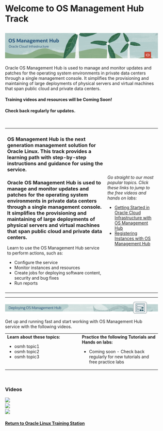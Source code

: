 
# Welcome to OS Management Hub Track

![](../common/images/osmh-page-header-1200x200.png)
---

Oracle OS Management Hub is used to manage and monitor updates and patches for the operating system environments in private data centers through a single management console. It simplifies the provisioning and maintaining of large deployments of physical servers and virtual machines that span public cloud and private data centers.

#### Training videos and resources will be Coming Soon!
#### Check back regularly for updates.   
<br>

   
<table width="1200">
<colgroup>
   <col width="900">
   <col width="300">
</colgroup>
   <tr>   
      <td>
	 <h3><b>OS Management Hub is the next generation management solution for Oracle Linux. This track provides a learning path with step-by-step instructions and guidance for using the service.</b></h3>
	 <h3><b>Oracle OS Management Hub is used to manage and monitor updates and patches for the operating system environments in private data centers through a single management console. It simplifies the provisioning and maintaining of large deployments of physical servers and virtual machines that span public cloud and private data centers.</b></h3>
	 <p>Learn to use the OS Management Hub service to perform actions, such as:
	 <ul>
            <li>Configure the service</li>
			<li>Monitor instances and resources</li>
			<li>Create jobs for deploying software content, security and bug fixes</li>
			<li>Run reports</li>
         </ul>
      </td>
      <td rowspan="2"><p><i>Go straight to our most popular topics. Click these links to jump to the free videos and hands on labs:</i></p>
         <ul>
            <li><a href="#osmh-deploy">Getting Started in Oracle Cloud Infrastructure with OS Management Hub</a></li>
			<li><a href="#osmh-deploy">Registering Instances with OS Management Hub</a></li>
         </ul>
      </td>
   </tr>
   <tr>   
      <td>
	  </td>
   </tr>
</table>    
   
---
   
<p><img id="osmh-deploy" src="../common/images/osmh-deploy-header.png"></p>

Get up and running fast and start working with OS Management Hub service with the following videos.

<table width="1200">
<colgroup>
   <col width="600">
   <col width="600">
</colgroup>
      <tr>   
         <td valign="top"><b>Learn about these topics:</b>
            <ul>
               <li>osmh topic1</li>
               <li>osmh topic2</li>
               <li>osmh topic3</li>
            </ul>
         </td>
         <td valign="top"><b>Practice the following Tutorials and Hands on labs:</b>
            <ul>
               <li>Coming soon - Check back regularly for new tutorials and free practice labs</li>
            </ul>
         </td>
     </tr>
</table>  
<br>
   
### Videos

[![](../common/images/xx-gettingstarted.png)](https://youtu.be/xxxxxxxxxxx)   
[![](../common/images/xx-registerstation.png)](https://youtu.be/xxxxxxxxxxx)  
[![](../common/images/xx-registerinstance.png)](https://youtu.be/xxxxxxxxxxx)  
   
[### Resources]: #

[- documentation link here]: #
[- YouTube playlist link here]: #


#### [Return to Oracle Linux Training Station](../README.md)
